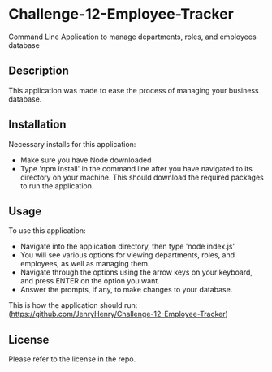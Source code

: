 # Challenge-12-Employee-Tracker
Command Line Application to manage departments, roles, and employees database

## Description
This application was made to ease the process of managing your business database.

## Installation
Necessary installs for this application:
- Make sure you have Node downloaded
- Type 'npm install' in the command line after you have navigated to its directory on your machine.
  This should download the required packages to run the application.

## Usage
To use this application:
- Navigate into the application directory, then type 'node index.js'
- You will see various options for viewing departments, roles, and employees, as well as managing them.
- Navigate through the options using the arrow keys on your keyboard, and press ENTER on the option you want.
- Answer the prompts, if any, to make changes to your database.

This is how the application should run:
(https://github.com/JenryHenry/Challenge-12-Employee-Tracker)

## License
Please refer to the license in the repo.

